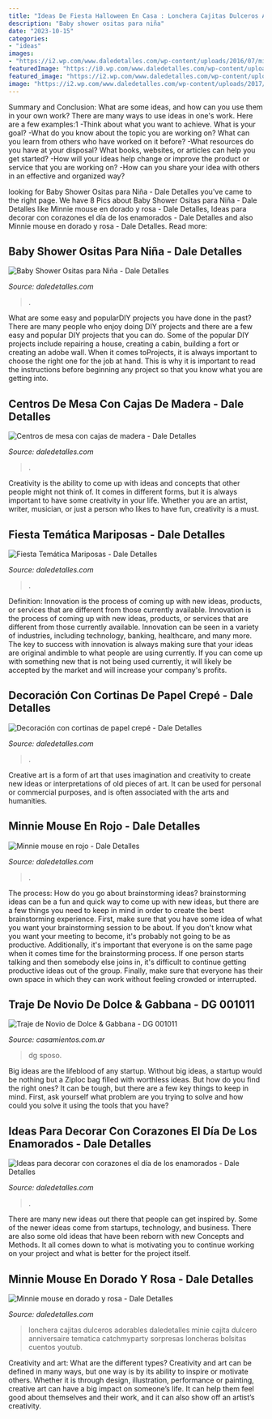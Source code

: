 ```yaml
---
title: "Ideas De Fiesta Halloween En Casa : Lonchera Cajitas Dulceros Adorables Daledetalles Minie Cajita Dulcero Anniversaire Tematica Catchmyparty Sorpresas Loncheras Bolsitas Cuentos Youtub"
description: "Baby shower ositas para niña"
date: "2023-10-15"
categories:
- "ideas"
images:
- "https://i2.wp.com/www.daledetalles.com/wp-content/uploads/2016/07/minnie-oro25.jpg"
featuredImage: "https://i0.wp.com/www.daledetalles.com/wp-content/uploads/2016/08/decoracion-con-papel-creppe11.jpg"
featured_image: "https://i2.wp.com/www.daledetalles.com/wp-content/uploads/2016/03/mariposas7.jpg"
image: "https://i2.wp.com/www.daledetalles.com/wp-content/uploads/2017/05/centros-de-mesa-con-cajas-de-madera6.jpg"
---
```



Summary and Conclusion: What are some ideas, and how can you use them in your own work?
There are many ways to use ideas in one's work. Here are a few examples:1 
-Think about what you want to achieve. What is your goal? 
-What do you know about the topic you are working on? What can you learn from others who have worked on it before? 
-What resources do you have at your disposal? What books, websites, or articles can help you get started? 
-How will your ideas help change or improve the product or service that you are working on? 
-How can you share your idea with others in an effective and organized way?

	

		
looking for Baby Shower Ositas para Niña - Dale Detalles you've came to the right page. We have 8 Pics about Baby Shower Ositas para Niña - Dale Detalles like Minnie mouse en dorado y rosa - Dale Detalles, Ideas para decorar con corazones el día de los enamorados - Dale Detalles and also Minnie mouse en dorado y rosa - Dale Detalles. Read more:
		
    
## Baby Shower Ositas Para Niña - Dale Detalles

<img loading=lazy src="https://i1.wp.com/www.daledetalles.com/wp-content/uploads/2016/02/osito10.jpg?resize=667%2C1000" onerror="this.onerror=null;this.src='https://tse1.mm.bing.net/th?id=OIP.bGMGt_fGMpqU0pz-YjYQ0QHaLG&amp;pid=15.1';" alt="Baby Shower Ositas para Niña - Dale Detalles">

_Source: daledetalles.com_

>. 

	

What are some easy and popularDIY projects you have done in the past?
There are many people who enjoy doing DIY projects and there are a few easy and popular DIY projects that you can do. Some of the popular DIY projects include repairing a house, creating a cabin, building a fort or creating an adobe wall. When it comes toProjects, it is always important to choose the right one for the job at hand. This is why it is important to read the instructions before beginning any project so that you know what you are getting into.

    
## Centros De Mesa Con Cajas De Madera - Dale Detalles

<img loading=lazy src="https://i2.wp.com/www.daledetalles.com/wp-content/uploads/2017/05/centros-de-mesa-con-cajas-de-madera6.jpg" onerror="this.onerror=null;this.src='https://tse2.mm.bing.net/th?id=OIP.YemxocWd4Cl3-S1Sd73ruQHaLH&amp;pid=15.1';" alt="Centros de mesa con cajas de madera - Dale Detalles">

_Source: daledetalles.com_

>. 

	

Creativity is the ability to come up with ideas and concepts that other people might not think of. It comes in different forms, but it is always important to have some creativity in your life. Whether you are an artist, writer, musician, or just a person who likes to have fun, creativity is a must.

    
## Fiesta Temática Mariposas - Dale Detalles

<img loading=lazy src="https://i2.wp.com/www.daledetalles.com/wp-content/uploads/2016/03/mariposas7.jpg" onerror="this.onerror=null;this.src='https://tse4.mm.bing.net/th?id=OIP.LN9-_c19Kdw_-q5jmRzDDAHaJ4&amp;pid=15.1';" alt="Fiesta Temática Mariposas - Dale Detalles">

_Source: daledetalles.com_

>. 

	

Definition: Innovation is the process of coming up with new ideas, products, or services that are different from those currently available.
Innovation is the process of coming up with new ideas, products, or services that are different from those currently available. Innovation can be seen in a variety of industries, including technology, banking, healthcare, and many more. The key to success with innovation is always making sure that your ideas are original andimble to what people are using currently. If you can come up with something new that is not being used currently, it will likely be accepted by the market and will increase your company's profits.

    
## Decoración Con Cortinas De Papel Crepé - Dale Detalles

<img loading=lazy src="https://i0.wp.com/www.daledetalles.com/wp-content/uploads/2016/08/decoracion-con-papel-creppe11.jpg" onerror="this.onerror=null;this.src='https://tse1.mm.bing.net/th?id=OIP.73AYR7cC5FNpTyb599bt2AHaJ5&amp;pid=15.1';" alt="Decoración con cortinas de papel crepé - Dale Detalles">

_Source: daledetalles.com_

>. 

	

Creative art is a form of art that uses imagination and creativity to create new ideas or interpretations of old pieces of art. It can be used for personal or commercial purposes, and is often associated with the arts and humanities.

    
## Minnie Mouse En Rojo - Dale Detalles

<img loading=lazy src="https://i1.wp.com/www.daledetalles.com/wp-content/uploads/2016/04/minnie-rojo14.jpg?resize=410%2C617" onerror="this.onerror=null;this.src='https://tse1.mm.bing.net/th?id=OIP.wxgS2BrArJzu3cU69yBmUgAAAA&amp;pid=15.1';" alt="Minnie mouse en rojo - Dale Detalles">

_Source: daledetalles.com_

>. 

	

The process: How do you go about brainstorming ideas?
brainstorming ideas can be a fun and quick way to come up with new ideas, but there are a few things you need to keep in mind in order to create the best brainstorming experience. First, make sure that you have some idea of what you want your brainstorming session to be about. If you don't know what you want your meeting to become, it's probably not going to be as productive. Additionally, it's important that everyone is on the same page when it comes time for the brainstorming process. If one person starts talking and then somebody else joins in, it's difficult to continue getting productive ideas out of the group. Finally, make sure that everyone has their own space in which they can work without feeling crowded or interrupted.

    
## Traje De Novio De Dolce &amp; Gabbana - DG 001011

<img loading=lazy src="https://cdn0.casamientos.com.ar/cat/trajes-de-novio/dolce-&amp;-gabbana/dg-001011--mfvo33382.jpg" onerror="this.onerror=null;this.src='https://tse3.mm.bing.net/th?id=OIP.uelyJtC9b73Z9PRuZRs6hgHaKX&amp;pid=15.1';" alt="Traje de Novio de Dolce &amp; Gabbana - DG 001011">

_Source: casamientos.com.ar_

>dg sposo. 

	

Big ideas are the lifeblood of any startup. Without big ideas, a startup would be nothing but a Ziploc bag filled with worthless ideas. But how do you find the right ones? It can be tough, but there are a few key things to keep in mind. First, ask yourself what problem are you trying to solve and how could you solve it using the tools that you have?

    
## Ideas Para Decorar Con Corazones El Día De Los Enamorados - Dale Detalles

<img loading=lazy src="https://i2.wp.com/www.daledetalles.com/wp-content/uploads/2018/02/decoracion-con-corazones23.jpg?resize=500%2C605" onerror="this.onerror=null;this.src='https://tse1.mm.bing.net/th?id=OIP.JwUDTRK-2dLg8bvMAuV9WwHaI9&amp;pid=15.1';" alt="Ideas para decorar con corazones el día de los enamorados - Dale Detalles">

_Source: daledetalles.com_

>. 

	

There are many new ideas out there that people can get inspired by. Some of the newer ideas come from startups, technology, and business. There are also some old ideas that have been reborn with new Concepts and Methods. It all comes down to what is motivating you to continue working on your project and what is better for the project itself.

    
## Minnie Mouse En Dorado Y Rosa - Dale Detalles

<img loading=lazy src="https://i2.wp.com/www.daledetalles.com/wp-content/uploads/2016/07/minnie-oro25.jpg" onerror="this.onerror=null;this.src='https://tse1.mm.bing.net/th?id=OIP.lRaual88TuTzWuyjzqBj_AHaLG&amp;pid=15.1';" alt="Minnie mouse en dorado y rosa - Dale Detalles">

_Source: daledetalles.com_

>lonchera cajitas dulceros adorables daledetalles minie cajita dulcero anniversaire tematica catchmyparty sorpresas loncheras bolsitas cuentos youtub. 

	

Creativity and art: What are the different types?
Creativity and art can be defined in many ways, but one way is by its ability to inspire or motivate others. Whether it is through design, illustration, performance or painting, creative art can have a big impact on someone’s life. It can help them feel good about themselves and their work, and it can also show off an artist’s creativity.

